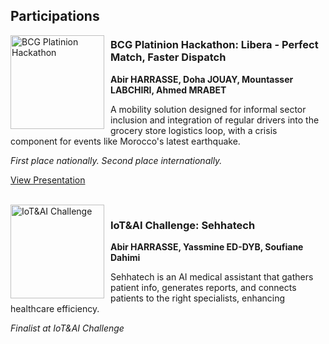 ## Participations

<img src="bcg_hackathon_image.jpg" alt="BCG Platinion Hackathon" width="150" height="150" style="float: left; margin-right: 10px;">

### BCG Platinion Hackathon: Libera - Perfect Match, Faster Dispatch

**Abir HARRASSE, Doha JOUAY, Mountasser LABCHIRI, Ahmed MRABET**

A mobility solution designed for informal sector inclusion and integration of regular drivers into the grocery store logistics loop, with a crisis component for events like Morocco's latest earthquake.

*First place nationally. Second place internationally.*

[View Presentation]()

<br clear="all">

<img src="iot_challenge_image.jpg" alt="IoT&AI Challenge" width="150" height="150" style="float: left; margin-right: 10px;">

### IoT&AI Challenge: Sehhatech

**Abir HARRASSE, Yassmine ED-DYB, Soufiane Dahimi**

Sehhatech is an AI medical assistant that gathers patient info, generates reports, and connects patients to the right specialists, enhancing healthcare efficiency.

*Finalist at IoT&AI Challenge*

<br clear="all">
